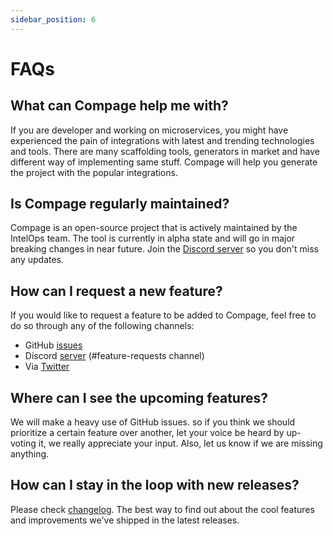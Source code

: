 ```yaml
---
sidebar_position: 6
---
```


# FAQs

## What can Compage help me with?

If you are developer and working on microservices, you might have experienced the pain of integrations with latest and
trending technologies and tools. There are many scaffolding tools, generators in market and have different way of
implementing same stuff. Compage will help you generate the project with the popular integrations.

## Is Compage regularly maintained?

Compage is an open-source project that is actively maintained by the IntelOps team. The tool is currently in alpha state
and will go in major breaking changes in near future. Join the [Discord server](https://discord.gg/DeapQc22qe) so you
don't miss any updates.

## How can I request a new feature?

If you would like to request a feature to be added to Compage, feel free to do so through any of the following channels:

- GitHub [issues](https://github.com/intelops/compage/issues)
- Discord [server](https://discord.gg/DeapQc22qe) (#feature-requests channel)
- Via [Twitter](https://twitter.com/IntelOpsAi)

## Where can I see the upcoming features?

We will make a heavy use of GitHub issues. so if you think we should prioritize a certain feature over another, let your
voice be heard by up-voting it, we really appreciate your input. Also, let us know if we are missing anything.

## How can I stay in the loop with new releases?

Please check  [changelog](https://github.com/intelops/compage/releases). The best way to find out about the cool
features and improvements we've shipped in the latest releases.